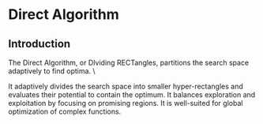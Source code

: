 # Direct Algorithm


## Introduction

The Direct Algorithm, or DIviding RECTangles, partitions the search space adaptively to find optima. \\

It adaptively divides the search space into smaller hyper-rectangles and evaluates their potential to contain the optimum. It balances exploration and exploitation by focusing on promising regions. It is well-suited for global optimization of complex functions.